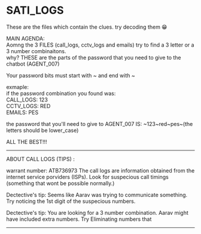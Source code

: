 # SATI_LOGS
These are the files which contain the clues. try decoding them 😁<br>

MAIN AGENDA: <br>
Aomng the 3 FILES (call_logs, cctv_logs and emails) try to find a 3 letter or a 3 number combinaitons.<br>
why? THESE are the parts of the password that you need to give to the chatbot (AGENT_007) <br>

Your password bits must start with ~ and end with ~ <br>

exmaple: <br>
if the password combination you found was: <br>
CALL_LOGS: 123<br>
CCTV_LOGS: RED<br>
EMAILS: PES<br>

the password that you'll need to give to AGENT_007 IS: \~123\~red\~pes\~(the letters should be lower_case)<br>

ALL THE BEST!!! <br>
____________________________________________________________________________________________________________________________________________________________
ABOUT CALL LOGS (TIPS) : 

warrant number: ATB736973
The call logs are information obtained from the internet service porviders (ISPs). Look for suspecious call timings (something that wont be possible normally.)

Dectective's tip: Seems like Aarav was trying to communicate something. Try noticing the 1st digit of the suspecious numbers. 

Dectective's tip: You are looking for a 3 number combination. Aarav might have included extra numbers. Try Eliminating numbers that
____________________________________________________________________________________________________________________________________________________________
